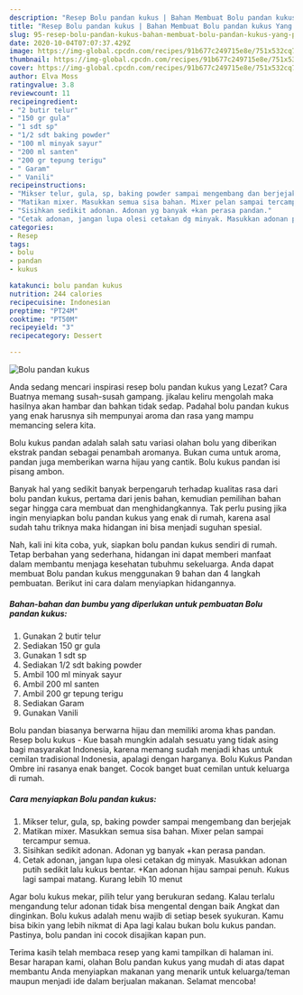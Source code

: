 ```yaml
---
description: "Resep Bolu pandan kukus | Bahan Membuat Bolu pandan kukus Yang Paling Enak"
title: "Resep Bolu pandan kukus | Bahan Membuat Bolu pandan kukus Yang Paling Enak"
slug: 95-resep-bolu-pandan-kukus-bahan-membuat-bolu-pandan-kukus-yang-paling-enak
date: 2020-10-04T07:07:37.429Z
image: https://img-global.cpcdn.com/recipes/91b677c249715e8e/751x532cq70/bolu-pandan-kukus-foto-resep-utama.jpg
thumbnail: https://img-global.cpcdn.com/recipes/91b677c249715e8e/751x532cq70/bolu-pandan-kukus-foto-resep-utama.jpg
cover: https://img-global.cpcdn.com/recipes/91b677c249715e8e/751x532cq70/bolu-pandan-kukus-foto-resep-utama.jpg
author: Elva Moss
ratingvalue: 3.8
reviewcount: 11
recipeingredient:
- "2 butir telur"
- "150 gr gula"
- "1 sdt sp"
- "1/2 sdt baking powder"
- "100 ml minyak sayur"
- "200 ml santen"
- "200 gr tepung terigu"
- " Garam"
- " Vanili"
recipeinstructions:
- "Mikser telur, gula, sp, baking powder sampai mengembang dan berjejak"
- "Matikan mixer. Masukkan semua sisa bahan. Mixer pelan sampai tercampur semua."
- "Sisihkan sedikit adonan. Adonan yg banyak +kan perasa pandan."
- "Cetak adonan, jangan lupa olesi cetakan dg minyak. Masukkan adonan putih sedikit lalu kukus bentar. +Kan adonan hijau sampai penuh. Kukus lagi sampai matang. Kurang lebih 10 menut"
categories:
- Resep
tags:
- bolu
- pandan
- kukus

katakunci: bolu pandan kukus 
nutrition: 244 calories
recipecuisine: Indonesian
preptime: "PT24M"
cooktime: "PT50M"
recipeyield: "3"
recipecategory: Dessert

---
```



![Bolu pandan kukus](https://img-global.cpcdn.com/recipes/91b677c249715e8e/751x532cq70/bolu-pandan-kukus-foto-resep-utama.jpg)

Anda sedang mencari inspirasi resep bolu pandan kukus yang Lezat? Cara Buatnya memang susah-susah gampang. jikalau keliru mengolah maka hasilnya akan hambar dan bahkan tidak sedap. Padahal bolu pandan kukus yang enak harusnya sih mempunyai aroma dan rasa yang mampu memancing selera kita.

Bolu kukus pandan adalah salah satu variasi olahan bolu yang diberikan ekstrak pandan sebagai penambah aromanya. Bukan cuma untuk aroma, pandan juga memberikan warna hijau yang cantik. Bolu kukus pandan isi pisang ambon.

Banyak hal yang sedikit banyak berpengaruh terhadap kualitas rasa dari bolu pandan kukus, pertama dari jenis bahan, kemudian pemilihan bahan segar hingga cara membuat dan menghidangkannya. Tak perlu pusing jika ingin menyiapkan bolu pandan kukus yang enak di rumah, karena asal sudah tahu triknya maka hidangan ini bisa menjadi suguhan spesial.


Nah, kali ini kita coba, yuk, siapkan bolu pandan kukus sendiri di rumah. Tetap berbahan yang sederhana, hidangan ini dapat memberi manfaat dalam membantu menjaga kesehatan tubuhmu sekeluarga. Anda dapat membuat Bolu pandan kukus menggunakan 9 bahan dan 4 langkah pembuatan. Berikut ini cara dalam menyiapkan hidangannya.

<!--inarticleads1-->

##### Bahan-bahan dan bumbu yang diperlukan untuk pembuatan Bolu pandan kukus:

1. Gunakan 2 butir telur
1. Sediakan 150 gr gula
1. Gunakan 1 sdt sp
1. Sediakan 1/2 sdt baking powder
1. Ambil 100 ml minyak sayur
1. Ambil 200 ml santen
1. Ambil 200 gr tepung terigu
1. Sediakan  Garam
1. Gunakan  Vanili


Bolu pandan biasanya berwarna hijau dan memiliki aroma khas pandan. Resep bolu kukus - Kue basah mungkin adalah sesuatu yang tidak asing bagi masyarakat Indonesia, karena memang sudah menjadi khas untuk cemilan tradisional Indonesia, apalagi dengan harganya. Bolu Kukus Pandan Ombre ini rasanya enak banget. Cocok banget buat cemilan untuk keluarga di rumah. 

<!--inarticleads2-->

##### Cara menyiapkan Bolu pandan kukus:

1. Mikser telur, gula, sp, baking powder sampai mengembang dan berjejak
1. Matikan mixer. Masukkan semua sisa bahan. Mixer pelan sampai tercampur semua.
1. Sisihkan sedikit adonan. Adonan yg banyak +kan perasa pandan.
1. Cetak adonan, jangan lupa olesi cetakan dg minyak. Masukkan adonan putih sedikit lalu kukus bentar. +Kan adonan hijau sampai penuh. Kukus lagi sampai matang. Kurang lebih 10 menut


Agar bolu kukus mekar, pilih telur yang berukuran sedang. Kalau terlalu mengandung telur adonan tidak bisa mengental dengan baik Angkat dan dinginkan. Bolu kukus adalah menu wajib di setiap besek syukuran. Kamu bisa bikin yang lebih nikmat di Apa lagi kalau bukan bolu kukus pandan. Pastinya, bolu pandan ini cocok disajikan kapan pun. 

Terima kasih telah membaca resep yang kami tampilkan di halaman ini. Besar harapan kami, olahan Bolu pandan kukus yang mudah di atas dapat membantu Anda menyiapkan makanan yang menarik untuk keluarga/teman maupun menjadi ide dalam berjualan makanan. Selamat mencoba!

